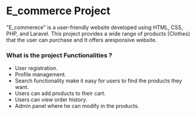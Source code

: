 # E_commerce Project

"E_commerece" is a user-friendly website developed using HTML, CSS, PHP, and Laravel. This project provides a wide range of products (Clothes) that the user can purchase and 
It offers aresponsive website.

### What is the project Functionalities ?

- User registration.
- Profile management.
- Search functionality make it easy for users to find the products they want.
- Users can add products to their cart.
- Users can view order history.
- Admin panel where he can modify in the products.

